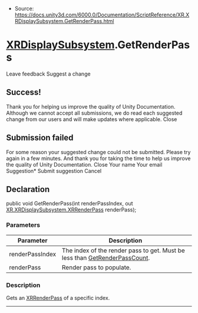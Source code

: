 * Source: https://docs.unity3d.com/6000.0/Documentation/ScriptReference/XR.XRDisplaySubsystem.GetRenderPass.html

#  [XRDisplaySubsystem](https://docs.unity3d.com/6000.0/Documentation/ScriptReference/XR.XRDisplaySubsystem.html).GetRenderPass
Leave feedback
Suggest a change
## Success!
Thank you for helping us improve the quality of Unity Documentation. Although we cannot accept all submissions, we do read each suggested change from our users and will make updates where applicable.
Close
## Submission failed
For some reason your suggested change could not be submitted. Please <a>try again</a> in a few minutes. And thank you for taking the time to help us improve the quality of Unity Documentation.
Close
Your name Your email Suggestion* Submit suggestion
Cancel
## Declaration
public void GetRenderPass(int renderPassIndex, out [XR.XRDisplaySubsystem.XRRenderPass](https://docs.unity3d.com/6000.0/Documentation/ScriptReference/XR.XRDisplaySubsystem.XRRenderPass.html) renderPass); 
### Parameters
Parameter | Description  
---|---  
renderPassIndex | The index of the render pass to get. Must be less than [GetRenderPassCount](https://docs.unity3d.com/6000.0/Documentation/ScriptReference/XR.XRDisplaySubsystem.GetRenderPassCount.html).  
renderPass | Render pass to populate.  
### Description
Gets an [XRRenderPass](https://docs.unity3d.com/6000.0/Documentation/ScriptReference/XR.XRDisplaySubsystem.XRRenderPass.html) of a specific index.
* * *
